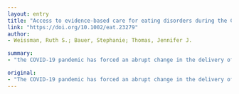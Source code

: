 ```yaml
---
layout: entry
title: "Access to evidence-based care for eating disorders during the COVID-19 crisis"
link: "https://doi.org/10.1002/eat.23279"
author:
- Weissman, Ruth S.; Bauer, Stephanie; Thomas, Jennifer J.

summary:
- "the COVID-19 pandemic has forced an abrupt change in the delivery of clinical services, including for individuals with an eating disorder. Articles include original research or systematic reviews on obstacles to health services use and strategies to improve access to care. We hope readers will find ways to observe and record their own experiences during this global crisis."

original:
- "The COVID-19 pandemic has forced an abrupt change in the delivery of clinical services, including for individuals with an eating disorder. We present this Virtual Issue as a resource for the eating disorder community to showcase research published in the International Journal of Eating Disorders that provides information on effective strategies to help address the challenges arising from COVID-19-related disruptions. Articles included describe original research or systematic reviews on obstacles to health services use and strategies to improve access to care; technological tools to provide or enhance interventions; patients' and clinicians' attitudes or perspectives on using digital tools for clinical care; factors influencing therapeutic alliance; and ideas for improving reach and uptake of digital interventions. We hope that readers will find ways to observe and record their own experiences during this global crisis; the experiences of people at risk for developing or exhibiting an eating disorder; and the experiences of those who care for people with an eating disorder. These lived experiences will be invaluable in formulating hypotheses for future studies in service of advancing the understanding of eating disorders and improving interventions and policies for reducing the burden of suffering attributable to eating disorders."
---
```


